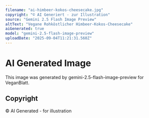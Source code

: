 ```yaml
---
filename: "ai-himbeer-kokos-cheesecake.jpg"
copyright: "© AI Generiert - zur Illustration"
source: "Gemini 2.5 Flash Image Preview"
altText: "Vegane Rohköstlicher Himbeer-Kokos-Cheesecake"
aiGenerated: true
model: "gemini-2.5-flash-image-preview"
uploadDate: "2025-09-04T11:21:31.560Z"
---
```


# AI Generated Image

This image was generated by gemini-2.5-flash-image-preview for VeganBlatt.

## Copyright
© AI Generated - for illustration
